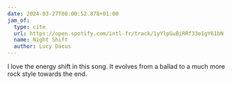 ```yaml
---
date: 2024-03-27T08:00:52.878+01:00
jam_of:
  type: cite
  url: https://open.spotify.com/intl-fr/track/1yYlpGuBiRRf33e1gY61bN
  name: Night Shift
  author: Lucy Dacus
---
```


I love the energy shift in this song. It evolves from a ballad to a much more rock style towards the end.
